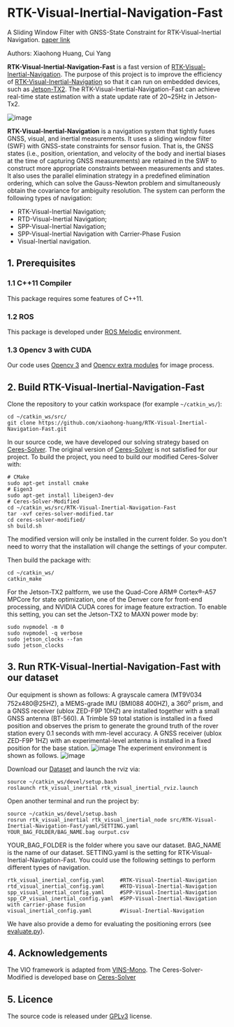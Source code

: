 # RTK-Visual-Inertial-Navigation-Fast

A Sliding Window Filter with GNSS-State Constraint for RTK-Visual-Inertial Navigation. [paper link]()

Authors: Xiaohong Huang, Cui Yang

**RTK-Visual-Inertial-Navigation-Fast** is a fast version of  [RTK-Visual-Inertial-Navigation](https://github.com/xiaohong-huang/RTK-Visual-Inertial-Navigation). The purpose of this project is to improve the efficiency of [RTK-Visual-Inertial-Navigation](https://github.com/xiaohong-huang/RTK-Visual-Inertial-Navigation) so that it can run on embedded devices, such as [Jetson-TX2](https://developer.nvidia.com/embedded/jetson-tx2). The RTK-Visual-Inertial-Navigation-Fast can achieve real-time state estimation with a state update rate of 20~25Hz in Jetson-Tx2.

![image](https://github.com/xiaohong-huang/RTK-Visual-Inertial-Navigation-Fast/blob/main/fig/jetson-tx2.png)

**RTK-Visual-Inertial-Navigation** is a navigation system that tightly fuses GNSS, visual, and inertial measurements. It uses a sliding window filter (SWF) with GNSS-state constraints for sensor fusion. That is, the GNSS states (i.e., position, orientation, and velocity of the body and inertial biases at the time of capturing GNSS measurements) are retained in the SWF to construct more appropriate constraints between measurements and states. It also uses the parallel elimination strategy in a predefined elimination ordering, which can solve the Gauss-Newton problem and simultaneously obtain the covariance for ambiguity resolution. The system can perform the following types of navigation:

- RTK-Visual-Inertial Navigation;
- RTD-Visual-Inertial Navigation;
- SPP-Visual-Inertial Navigation;
- SPP-Visual-Inertial Navigation with Carrier-Phase Fusion
- Visual-Inertial navigation.


## 1. Prerequisites
### 1.1 C++11 Compiler
This package requires some features of C++11.

### 1.2 ROS
This package is developed under [ROS Melodic](http://wiki.ros.org/melodic) environment.

### 1.3 Opencv 3 with CUDA
Our code uses [Opencv 3](https://github.com/opencv/opencv/tree/3.4) and [Opencv extra modules](https://github.com/opencv/opencv_contrib/tree/3.4) for image process.

## 2. Build RTK-Visual-Inertial-Navigation-Fast
Clone the repository to your catkin workspace (for example `~/catkin_ws/`):
```
cd ~/catkin_ws/src/
git clone https://github.com/xiaohong-huang/RTK-Visual-Inertial-Navigation-Fast.git
```
In our source code, we have developed our solving strategy based on [Ceres-Solver](http://ceres-solver.org/). The original version of [Ceres-Solver](http://ceres-solver.org/) is not satisfied for our project. To build the project, you need to build our modified Ceres-Solver with:
```
# CMake
sudo apt-get install cmake
# Eigen3
sudo apt-get install libeigen3-dev
# Ceres-Solver-Modified
cd ~/catkin_ws/src/RTK-Visual-Inertial-Navigation-Fast
tar -xvf ceres-solver-modified.tar
cd ceres-solver-modified/
sh build.sh
```
The modified version will only be installed in the current folder. So you don't need to worry that the installation will change the settings of your computer.

Then build the package with:
```
cd ~/catkin_ws/
catkin_make
```

For the Jetson-TX2 paltform, we use the Quad-Core ARM® Cortex®-A57 MPCore for state optimization, one of the Denver core for front-end processing, and NVIDIA CUDA cores for image feature extraction. To enable this setting, you can set the Jetson-TX2 to MAXN power mode by:
```
sudo nvpmodel -m 0
sudo nvpmodel -q verbose
sudo jetson_clocks --fan
sudo jetson_clocks
```


## 3. Run RTK-Visual-Inertial-Navigation-Fast with our dataset
Our equipment is shown as follows: A grayscale camera (MT9V034 752x480@25HZ), a MEMS-grade IMU (BMI088 400HZ), a $360^o$ prism, and a GNSS receiver (ublox ZED-F9P 10HZ) are installed together with a small GNSS antenna (BT-560). A Trimble S9 total station is installed in a fixed position and observes the prism to generate the ground truth of the rover station every 0.1 seconds with mm-level accuracy. A GNSS receiver (ublox ZED-F9P 1HZ) with an experimental-level antenna is installed in a fixed position for the base station.
![image](https://github.com/xiaohong-huang/RTK-Visual-Inertial-Navigation-Fast/blob/main/fig/equipment.png)
The experiment environment is shown as follows.
![image](https://github.com/xiaohong-huang/RTK-Visual-Inertial-Navigation-Fast/blob/main/fig/experiment_sense.png)

Download our [Dataset](https://1drv.ms/f/s!ApdCy_pJvU0qyVsLB906CNjAEQiH) and launch the rviz via:
```
source ~/catkin_ws/devel/setup.bash
roslaunch rtk_visual_inertial rtk_visual_inertial_rviz.launch
```
Open another terminal and run the project by:
```
source ~/catkin_ws/devel/setup.bash
rosrun rtk_visual_inertial rtk_visual_inertial_node src/RTK-Visual-Inertial-Navigation-Fast/yaml/SETTING.yaml YOUR_BAG_FOLDER/BAG_NAME.bag ourput.csv
```
YOUR_BAG_FOLDER is the folder where you save our dataset. BAG_NAME is the name of our dataset. SETTING.yaml is the setting for RTK-Visual-Inertial-Navigation-Fast. You could use the following settings to perform different types of navigation.
```
rtk_visual_inertial_config.yaml     #RTK-Visual-Inertial-Navigation
rtd_visual_inertial_config.yaml     #RTD-Visual-Inertial-Navigation
spp_visual_inertial_config.yaml     #SPP-Visual-Inertial-Navigation
spp_CP_visual_inertial_config.yaml  #SPP-Visual-Inertial-Navigation with carrier-phase fusion
visual_inertial_config.yaml         #Visual-Inertial-Navigation
```
We have also provide a demo for evaluating the positioning errors (see [evaluate.py](https://github.com/xiaohong-huang/RTK-Visual-Inertial-Navigation-Fast/blob/main/evaluate/evaluate.py)). 
## 4. Acknowledgements
The VIO framework is adapted from [VINS-Mono](https://github.com/HKUST-Aerial-Robotics/VINS-Mono). The Ceres-Solver-Modified is developed base on [Ceres-Solver](http://ceres-solver.org/)
## 5. Licence
The source code is released under [GPLv3](https://www.gnu.org/licenses/gpl-3.0.html) license.
